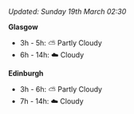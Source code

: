 *Updated: Sunday 19th March 02:30*

**Glasgow**

* 3h - 5h: :partly_sunny: Partly Cloudy
* 6h - 14h: :cloud: Cloudy

**Edinburgh**

* 3h - 6h: :partly_sunny: Partly Cloudy
* 7h - 14h: :cloud: Cloudy
